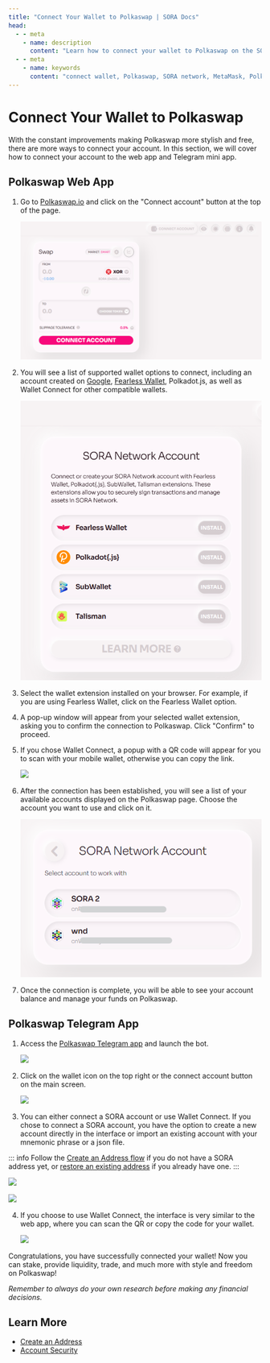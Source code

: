 ```yaml
---
title: "Connect Your Wallet to Polkaswap | SORA Docs"
head:
  - - meta
    - name: description
      content: "Learn how to connect your wallet to Polkaswap on the SORA network. Discover the supported wallet options, such as MetaMask and Polkadot.js, and follow the step-by-step instructions to establish a secure connection and start trading and providing liquidity on Polkaswap."
  - - meta
    - name: keywords
      content: "connect wallet, Polkaswap, SORA network, MetaMask, Polkadot.js, secure connection, trading, liquidity"
---
```


# Connect Your Wallet to Polkaswap

With the constant improvements making Polkaswap more stylish and free,
there are more ways to connect your account. In this section, we will
cover how to connect your account to the web app and Telegram mini
app.

## Polkaswap Web App

1. Go to [Polkaswap.io](https://polkaswap.io) and click on the "Connect account" button at the top of the page.

   ![](.gitbook/assets/connect-wallet.png)

2. You will see a list of supported wallet options to connect,
   including an account created on [Google](/polkaswap-connect-with-google.md), [Fearless Wallet](https://fearlesswallet.io),
   Polkadot.js, as well as Wallet Connect for other compatible wallets.

   ![](.gitbook/assets/choose-wallet-to-connect.png)

3. Select the wallet extension installed on your browser. For example, if you are using Fearless Wallet, click on the Fearless Wallet option.
4. A pop-up window will appear from your selected wallet extension,
   asking you to confirm the connection to Polkaswap. Click "Confirm"
   to proceed.
5. If you chose Wallet Connect, a popup with a QR code will appear for
   you to scan with your mobile wallet, otherwise you can copy the link.

   ![](.gitbook/assets/use-wallet-connect.png)

6. After the connection has been established, you will see a list of your available accounts displayed on the Polkaswap page. Choose the account you want to use and click on it.

   ![](.gitbook/assets/select-an-account.png)

7. Once the connection is complete, you will be able to see your
   account balance and manage your funds on Polkaswap.

## Polkaswap Telegram App

1. Access the [Polkaswap Telegram app](https://t.me/polkaswap_io_bot/app) and
   launch the bot.

   ![](.gitbook/assets/connect-wallet-tg.png)

2. Click on the wallet icon on the top right or the connect account
   button on the main screen.

   ![](.gitbook/assets/connect-account-tg.png)

3. You can either connect a SORA account or use Wallet Connect. If you
   chose to connect a SORA account, you have the option to create a
   new account directly in the interface or import an existing account
   with your mnemonic phrase or a json file.

::: info
Follow the [Create an Address
flow](/create-an-address.md#via-polkaswap-telegram-application) if you
do not have a SORA address yet, or [restore an existing address](create-an-address.md#restoring-account-from-mnemonic-in-different-applications) if you already have one.
:::

![](.gitbook/assets/connect-with-sora-tg.png)

![](.gitbook/assets/import-sora-tg.png)

4. If you choose to use Wallet Connect, the interface is very similar
   to the web app, where you can scan the QR or copy the code for your
   wallet.

   ![](.gitbook/assets/connect-with-wc-tg.png)

Congratulations, you have successfully connected your wallet! Now you can stake, provide liquidity, trade, and much more with style and freedom on Polkaswap!

_Remember to always do your own research before making any financial decisions._

## Learn More

- [Create an Address](/create-an-address.md)
- [Account Security](/account-security.md)
